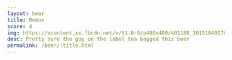 ```yaml
---
layout: beer
title: Remus
score: 4
img: https://scontent.xx.fbcdn.net/v/t1.0-0/p480x480/401188_10151649176638745_2029777298_n.jpg?oh=459064dbfd8654e8b241214f107bba42&oe=588A26D7
desc: Pretty sure the guy on the label tea bagged this beer
permalink: /beer/:title.html
---
```

